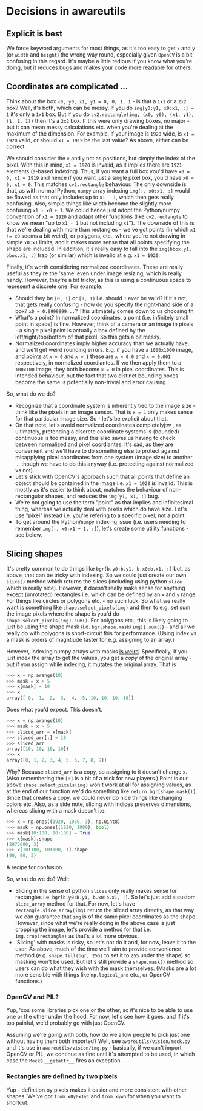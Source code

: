 # Decisions in awareutils

## Explicit is best

We force keyword arguments for most things, as it's too easy to get `x` and `y` (or `width` and `height`) the wrong way round, especially given `OpenCV` is a bit confusing in this regard. It's maybe a little tedious if you know what you're doing, but it reduces bugs and makes your code more readable for others.

## Coordinates are complicated ...

Think about the box `x0, y0, x1, y1 = 0, 0, 1, 1` - is that a `1x1` or a `2x2` box? Well, it's both, which can be messy. If you do `img[y0:y1, x0:x1, :] = 1` it's only a `1x1` box. But if you do `cv2.rectangle(img, (x0, y0), (x1, y1), (1, 1, 1))` then it's a `2x2` box. If this were only drawing boxes, no major - but it can mean messy calculations etc. when you're dealing at the maximum of the dimension. For example, if your image is `1920` wide, is `x1 = 1920` valid, or should `x1 = 1919` be the last value? As above, either can be correct.

We should consider the `x` and `y` not as positions, but simply the index of the pixel. With this in mind, `x1 = 1920` is invalid, as it implies there are `1921` elements (`0`-based indexing). Thus, if you want a full box you'd have `x0 = 0, x1 = 1919` and hence if you want just a single pixel box, you'd have `x0 = 0, x1 = 0`. This matches `cv2.rectangle` behaviour. The only downside is that, as with normal Python, `numpy` array indexing `img[:, x0:x1, :]` would be flawed as that only includes up to `x1 - 1`, which then gets really confusing. Also, simple things like width become the slightly more confusing `x1 - x0 + 1`. We could hence just adopt the Python/numpy convention of `x1 = 1920` and adapt other functions (like `cv2.rectangle` to know we mean "up to `x1 - 1` but not including `x1`"). The downside of this is that we're dealing with more than rectangles - we've got points (in which `x1 != x0` seems a bit weird), or polygons, etc., where you're not drawing in simple `x0:x1` limits, and it makes more sense that all points specifying the shape are included. In addition, it's really easy to fall into the `img[bbox.y1, bbox.x1, :]` trap (or similar) which is invalid at e.g. `x1 = 1920`.

Finally, it's worth considering normalized coordinates. These are really useful as they're the 'same' even under image resizing, which is really handy. However, they're a bit tricky, as this is using a continuous space to represent a discrete one. For example:

- Should they be `[0, 1]` or `[0, 1)` i.e. should `1` ever be valid? If it's not, that gets really confusing - how do you specify the right-hand side of a box? `x0 = 0.9999999...`? This ultimately comes down to us choosing th
- What's a point? In normalized coordinates, a point (i.e. infinitely small point in space) is fine. However, think of a camera or an image in pixels - a single pixel point is actually a box defined by the left/right/top/bottom of that pixel. So this gets a bit messy.
- Normalized coordinates imply higher accuracy than we actually have, and we'll get weird rounding errors. E.g. if you have a `1000x1000` image, and points at `x = 0` and `x = 1` these are `x = 0.0` and `x = 0.001` respectively, in normalized coordiantes. If we then apply them to a `100x100` image, they both become `x = 0` in pixel coordinates. This is intended behaviour, but the fact that two distinct bounding boxes become the same is potentially non-trivial and error causing.

So, what do we do?

- Recognize that a coordinate system is inherently tied to the image size - think like the pixels in an image sensor. That is `x = 1` only makes sense for that particular image size. So - let's be explicit about that.
- On that note, let's avoid normalized coordinates completelyj:w
, as ultimately, pretending a discrete coordinate systems is (bounded) continuous is too messy, and this also saves us having to check between normalized and pixel coordiantes. It's sad, as they are convenient and we'll have to do something else to protect against misapplying pixel coordinates from one system (image size) to another ... though we have to do this anyway (i.e. protecting against normalized vs not).
- Let's stick with OpenCV's approach such that all points that define an object should be contained in the image i.e. `x1 = 1920` is invalid. This is mostly as it's easier to think about, matches the behaviour of non-rectangular shapes, and reduces the `img[y1, x1, :]` bug.
- We're not going to use the term "point" as that implies and infinitesimal thing, whereas we actually deal with pixels which do have size. Let's use "pixel" instead i.e. you're refering to a specific pixel, not a point.
- To get around the Python/`numpy` indexing issue (i.e. users needing to remember `img[:, x0:x1 + 1, :]`), let's create some utility functions - see below.

## Slicing shapes

It's pretty common to do things like `bgr[b.y0:b.y1, b.x0:b.x1, :]` but, as above, that can be tricky with indexing. So we could just create our own `slice()` method which returns the slices (including using python `slice` which is really nice). However, it doesn't really make sense for anything except (unrotated) rectangles i.e. which can be defined by an `x` and `y` range. For things like circles or polygons etc. - no such luck. So what we really want is something like `shape.select_pixels(img)` and then to e.g. set sum the image pixels where the shape is you'd do `shape.select_pixels(img).sum()`. For polygons etc., this is likely going to just be using the shape mask (i.e. `bgr[shape.mask(img)].sum()`) - and all we really do with polygons is short-circuit this for performance. (Using index vs a mask is orders of magntiude faster for e.g. assigning to an array.)

However, indexing numpy arrays with masks [is weird](https://numpy.org/doc/stable/user/basics.indexing.html#assigning-values-to-indexed-arrays). Specifically, if you just index the array to get the values, you get a *copy* of the original array - but if you assign while indexing, it mutates the original array. That is

```python
>>> x = np.arange(10) 
>>> mask = x > 5
>>> x[mask] = 10
>>> x
array([ 0,  1,  2,  3,  4,  5, 10, 10, 10, 10])
```

Does what you'd expect. This doesn't.

```python
>>> x = np.arange(10) 
>>> mask = x > 5 
>>> sliced_arr = x[mask]
>>> sliced_arr[:] = 10 
>>> sliced_arr
array([10, 10, 10, 10])
>>> x
array([0, 1, 2, 3, 4, 5, 6, 7, 8, 9])
```

Why? Because `sliced_arr` is a copy, so assigning to it doesn't change `x`. (Also remembering the `[:]` is a bit of a trick for new players.) Point is our above `shape.select_pixels(img)` won't work at all for assigning values, as at the end of our function we'd do something like `return bgr[shape.mask()]`. Since that creates a copy, we could never do nice things like changing colors etc. Also, as a side note, slicing with indices preserves dimensions, whereas slicing with a mask doesn't i.e.

```python
>>> x = np.ones((1920, 1080, 3), np.uint8) 
>>> mask = np.ones((1920, 1080), bool)
>>> mask[10:100, 10:100] = True
>>> x[mask].shape
(2073600, 3)
>>> x[10:100, 10:100, :].shape
(90, 90, 3)
```

A recipe for confusion.

So, what do we do? Well:

- Slicing in the sense of python `slices` only really makes sense for rectangles i.e. `bgr[b.y0:b.y1, b.x0:b.x1, :]`. So let's just add a custom `slice_array` method for that. For now, let's have `rectangle.slice_array(img)` return the sliced array directly, as that way we can guarantee that `img` is of the same pixel coordinates as the shape. However, since what we're really doing in the above case is just cropping the image, let's provide a method for that i.e. `img.crop(rectangle)` as that's a lot more obvious.
- 'Slicing' with masks is risky, so let's not do it and, for now, leave it to the user. As above, much of the time we'll aim to provide convenience method (e.g. `shape.fill(bgr, 255)` to set it to `255` under the shape) so masking won't be used. But let's still provide a `shape.mask()` method so users can do what they wish with the mask themselves. (Masks are a lot more sensible with things like `np.logical_and` etc., or OpenCV functions.)

### OpenCV and PIL?

Yup, 'cos some libraries pick one or the other, so it's nice to be able to use one or the other under the hood. For now, let's see how it goes, and if it's too painful, we'd probably go with just OpenCV. 

Assuming we're going with both, how do we allow people to pick just one without having them both imported? Well, see `awareutils/vision/mock.py` and it's use in `awareutils/vision/img.py` - basically, if we can't import OpenCV or PIL, we continue as fine until it's attempted to be used, in which case the `Mock`s `__getattr__` fires an exception.

### Rectangles are defined by two pixels

Yup - definition by pixels makes it easier and more consistent with other shapes. We've got `from_x0y0x1y1` and `from_xywh` for when you want to shortcut.